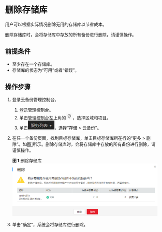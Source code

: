 # 删除存储库<a name="cbr_03_0003"></a>

用户可以根据实际情况删除无用的存储库以节省成本。

删除存储库时，会将存储库中存放的所有备份进行删除，请谨慎操作。

## 前提条件<a name="section17298602104539"></a>

-   至少存在一个存储库。
-   存储库的状态为“可用”或者“错误”。

## 操作步骤<a name="section208401320145410"></a>

1.  登录云备份管理控制台。
    1.  登录管理控制台。
    2.  单击管理控制台左上角的![](figures/icon-region.png)，选择区域和项目。
    3.  单击![](figures/icon-list.png)，选择“存储 \> 云备份”。

2.  在任一个备份页面，找到目标存储库，单击目标存储库所在行的“更多 \> 删除”。如[图1](#fig67842014205811)所示。删除存储库时，会将存储库中存放的所有备份进行删除，请谨慎操作。

    **图 1**  删除存储库<a name="fig67842014205811"></a>  
    ![](figures/删除存储库.png "删除存储库")

3.  单击“确定”，系统会将存储库进行删除。


